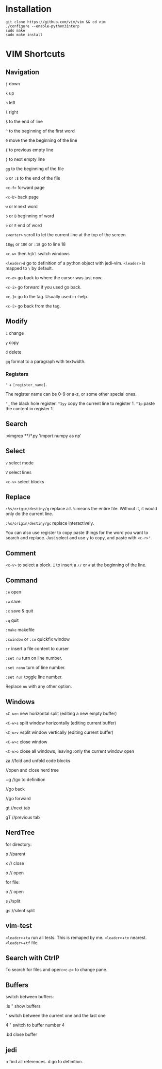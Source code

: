 # Installation
```
git clone https://github.com/vim/vim && cd vim
./configure --enable-python3interp 
sudo make
sudo make install
```
# VIM Shortcuts

## Navigation
`j` down

`k` up

`h` left

`l` right

`$` to the end of line

`^` to the beginning of the first word

`0` move the the beginning of the line

`{` to previous empty line

`}` to next empty line

`gg` to the beginning of the file

`G` or `:$` to the end of the file

`<c-f>` forward page

`<c-b>` back page

`w` or `W` next word

`b` or `B` beginning of word

`e` or `E` end of word

`z<enter>` scroll to let the current line at the top of the screen

`18gg` or `18G` or `:18` go to line 18

`<c-w>` then `hjkl` switch windows

`<leader>d` go to definition of a python object with jedi-vim. `<leader>` is mapped to `\` by default.

`<c-o>` go back to where the cursor was just now.

`<c-i>` go forward if you used go back.

`<c-]>` go to the tag. Usually used in :help.

`<c-[>` go back from the tag.

## Modify
`c` change

`y` copy

`d` delete

`gq` format to a paragraph with textwidth.

### Registers

`"` + `[register_name]`.

The register name can be 0-9 or a-z, or some other special ones.

`"_` the black hole register.
`"1yy` copy the current line to register 1.
`"1p` paste the content in register 1.

## Search

:vimgrep **/*.py 'import numpy as np'

## Select

`v` select mode

`V` select lines

`<c-v>` select blocks



## Replace

`:%s/origin/destiny/g` replace all. `%` means the entire file. Without it, it would only do the current line.

`:%s/origin/destiny/gc` replace interactively.

You can also use register to copy paste things for the word you want to search and replace. Just select and use `y` to copy, 
and paste with `<c-r>"`.



## Comment

`<c-v>` to select a block. `I` to insert a `//` or `#` at the beginning of the line.



## Command

`:e` open

`:w` save

`:x` save & quit

`:q` quit

`:make` makefile

`:cwindow` or `:cw` quickfix window

`:r` insert a file content to curser

`:set nu` turn on line number.

`:set nonu` turn of line number.

`:set nu!` toggle line number.

Replace `nu` with any other option.



## Windows

`<C-w>n` new horizontal split (editing a new empty buffer)

`<C-w>s` split window horizontally (editing current buffer)

`<C-w>v` vsplit window vertically (editing current buffer)

`<C-w>c` close window

`<C-w>o` close all windows, leaving :only the current window open



za //fold and unfold code blocks

<c-n> //open and close nerd tree

\+g //go to definition

<c-o> //go back

<c-i> //go forward

gt //next tab

gT //previous tab



## NerdTree

for directory:

p //parent

x // close

o // open

for file:

o // open

s //split

gs //silent split



## vim-test

`<leader>`+`ta` run all tests. This is remaped by me.
`<leader>`+`tn` nearest.
`<leader>`+`tf` file.


## Search with CtrlP

To search for files and open:`<c-p>`
<c-f> <c-b> to change pane.



## Buffers

switch between buffers:

:ls " show buffers

<c-6> " switch between the current one and the last one

4<c-6> " switch to buffer number 4

:bd close buffer

## jedi
<leader>n find all references.
<leader>d go to definition.

